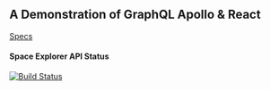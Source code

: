 ## A Demonstration of GraphQL Apollo & React

[Specs](https://www.apollographql.com/docs/tutorial/introduction/)

#### Space Explorer API Status
[![Build Status](https://jenkins.rdok.dev/buildStatus/icon?job=space-explorer%2FAPI)](https://jenkins.rdok.dev/view/Training/job/space-explorer/job/API/)
